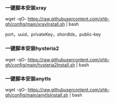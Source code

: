 ### 一键脚本安装xray

wget -qO- https://raw.githubusercontent.com/xhb-gh/config/main/xrayInstall.sh | bash
 
port，uuid，privateKey，shordIds，public-key

### 一键脚本安装hysteria2

wget -qO- https://raw.githubusercontent.com/xhb-gh/config/main/hysteria2Install.sh | bash

### 一键脚本安装anytls
wget -qO- https://raw.githubusercontent.com/xhb-gh/config/main/anytlsInstall.sh | bash
